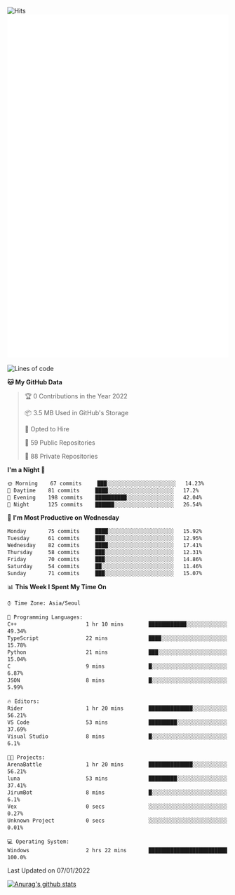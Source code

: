 ![Hits](https://hits.seeyoufarm.com/api/count/incr/badge.svg?url=https%3A%2F%2Fgithub.com%2Fkokose1234&count_bg=%2379C83D&title_bg=%23555555&icon=apple.svg&icon_color=%23E7E7E7&title=hits&edge_flat=false)
<br/>
![Metrics](https://github.com/kokose1234/kokose1234/blob/main/github-metrics.svg)

<!--START_SECTION:waka-->
![Lines of code](https://img.shields.io/badge/From%20Hello%20World%20I%27ve%20Written-8%20Million%20lines%20of%20code-blue)

**🐱 My GitHub Data** 

> 🏆 0 Contributions in the Year 2022
 > 
> 📦 3.5 MB Used in GitHub's Storage 
 > 
> 💼 Opted to Hire
 > 
> 📜 59 Public Repositories 
 > 
> 🔑 88 Private Repositories  
 > 
**I'm a Night 🦉** 

```text
🌞 Morning    67 commits     ███░░░░░░░░░░░░░░░░░░░░░░   14.23% 
🌆 Daytime    81 commits     ████░░░░░░░░░░░░░░░░░░░░░   17.2% 
🌃 Evening    198 commits    ██████████░░░░░░░░░░░░░░░   42.04% 
🌙 Night      125 commits    ██████░░░░░░░░░░░░░░░░░░░   26.54%

```
📅 **I'm Most Productive on Wednesday** 

```text
Monday       75 commits     ████░░░░░░░░░░░░░░░░░░░░░   15.92% 
Tuesday      61 commits     ███░░░░░░░░░░░░░░░░░░░░░░   12.95% 
Wednesday    82 commits     ████░░░░░░░░░░░░░░░░░░░░░   17.41% 
Thursday     58 commits     ███░░░░░░░░░░░░░░░░░░░░░░   12.31% 
Friday       70 commits     ███░░░░░░░░░░░░░░░░░░░░░░   14.86% 
Saturday     54 commits     ██░░░░░░░░░░░░░░░░░░░░░░░   11.46% 
Sunday       71 commits     ███░░░░░░░░░░░░░░░░░░░░░░   15.07%

```


📊 **This Week I Spent My Time On** 

```text
⌚︎ Time Zone: Asia/Seoul

💬 Programming Languages: 
C++                      1 hr 10 mins        ████████████░░░░░░░░░░░░░   49.34% 
TypeScript               22 mins             ████░░░░░░░░░░░░░░░░░░░░░   15.78% 
Python                   21 mins             ███░░░░░░░░░░░░░░░░░░░░░░   15.04% 
C                        9 mins              █░░░░░░░░░░░░░░░░░░░░░░░░   6.87% 
JSON                     8 mins              █░░░░░░░░░░░░░░░░░░░░░░░░   5.99%

🔥 Editors: 
Rider                    1 hr 20 mins        ██████████████░░░░░░░░░░░   56.21% 
VS Code                  53 mins             █████████░░░░░░░░░░░░░░░░   37.69% 
Visual Studio            8 mins              █░░░░░░░░░░░░░░░░░░░░░░░░   6.1%

🐱‍💻 Projects: 
ArenaBattle              1 hr 20 mins        ██████████████░░░░░░░░░░░   56.21% 
luna                     53 mins             █████████░░░░░░░░░░░░░░░░   37.41% 
JirumBot                 8 mins              █░░░░░░░░░░░░░░░░░░░░░░░░   6.1% 
Vex                      0 secs              ░░░░░░░░░░░░░░░░░░░░░░░░░   0.27% 
Unknown Project          0 secs              ░░░░░░░░░░░░░░░░░░░░░░░░░   0.01%

💻 Operating System: 
Windows                  2 hrs 22 mins       █████████████████████████   100.0%

```


 Last Updated on 07/01/2022
<!--END_SECTION:waka-->

[![Anurag's github stats](https://github-readme-stats.vercel.app/api?username=kokose1234&theme=dracula)](https://github.com/anuraghazra/github-readme-stats)



	
